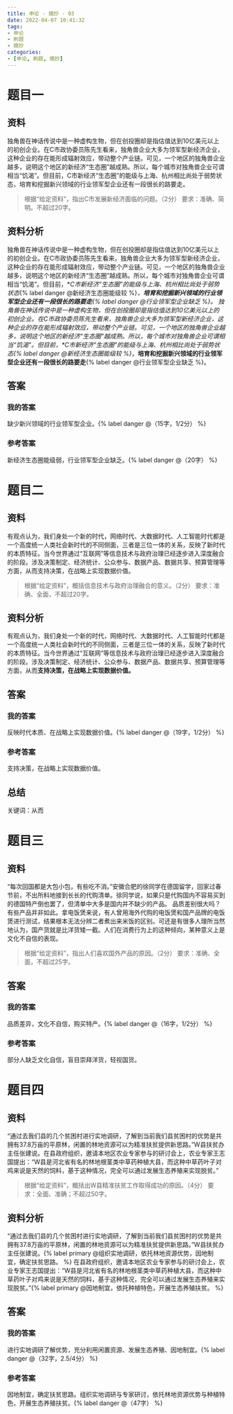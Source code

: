 ```yaml
---
title: 申论 - 摘抄 - 03
date: 2022-04-07 10:41:32
tags:
- 申论
- 刷题
- 摘抄
categories:
- [申论, 刷题, 摘抄]
---
```


# 题目一
## 资料
独⻆兽在神话传说中是⼀种虚构⽣物，但在创投圈却是指估值达到10亿美元以上的初创企业。在C市政协委员陈先⽣看来，独⻆兽企业⼤多为领军型新经济企业，这种企业的存在能形成辐射效应，带动整个产业链。可⻅，⼀个地区的独⻆兽企业越多，说明这个地区的新经济“⽣态圈”越成熟。所以，每个城市对独⻆兽企业可谓相当“饥渴”。但⽬前，C市新经济“⽣态圈”的能级与上海、杭州相⽐尚处于弱势状态，培育和挖掘新兴领域的⾏业领军型企业还有⼀段很⻓的路要⾛。
> 根据“给定资料”，指出C市发展新经济⾯临的问题。（2分） 
> 要求：准确、简明。不超过20字。
## 资料分析
独⻆兽在神话传说中是⼀种虚构⽣物，但在创投圈却是指估值达到10亿美元以上的初创企业。在C市政协委员陈先⽣看来，独⻆兽企业⼤多为领军型新经济企业，这种企业的存在能形成辐射效应，带动整个产业链。可⻅，⼀个地区的独⻆兽企业越多，说明这个地区的新经济“⽣态圈”越成熟。所以，每个城市对独⻆兽企业可谓相当“饥渴”。但⽬前，**C市新经济“⽣态圈”的能级与上海、杭州相⽐尚处于弱势状态*{% label danger @新经济生态圈能级较 %}*，**培育和挖掘新兴领域的⾏业领军型企业还有⼀段很⻓的路要⾛**{% label danger @行业领军型企业缺乏 %}。
独⻆兽在神话传说中是⼀种虚构⽣物，但在创投圈却是指估值达到10亿美元以上的初创企业。在C市政协委员陈先⽣看来，独⻆兽企业⼤多为领军型新经济企业，这种企业的存在能形成辐射效应，带动整个产业链。可⻅，⼀个地区的独⻆兽企业越多，说明这个地区的新经济“⽣态圈”越成熟。所以，每个城市对独⻆兽企业可谓相当“饥渴”。但⽬前，**C市新经济“⽣态圈”的能级与上海、杭州相⽐尚处于弱势状态*{% label danger @新经济生态圈能级较 %}*，**培育和挖掘新兴领域的⾏业领军型企业还有⼀段很⻓的路要⾛**{% label danger @行业领军型企业缺乏 %}。
## 答案
### 我的答案
缺少新兴领域的⾏业领军型企业。{% label danger @（15字，1/2分） %}
### 参考答案
新经济⽣态圈能级弱，⾏业领军型企业缺乏。{% label danger @（20字） %}


# 题目二
## 资料
有观点认为，我们身处⼀个新的时代，⽹络时代、⼤数据时代、⼈⼯智能时代都是⼀个⾼度统⼀⼈类社会新时代的不同侧⾯，三者是三位⼀体的关系，反映了新时代的本质特征。当今世界通过“互联⽹”等信息技术与政府治理已经逐步进⼊深度融合的阶段。涉及决策制定、经济统计、公众参与、数据产品、数据共享、预算管理等⽅⾯，从⽽⽀持决策，在战略上实现数据价值。
> 根据“给定资料”，概括信息技术与政府治理融合的意义。（2分） 
> 要求：准确、全⾯，不超过20字。
## 资料分析
有观点认为，我们身处⼀个新的时代，⽹络时代、⼤数据时代、⼈⼯智能时代都是⼀个⾼度统⼀⼈类社会新时代的不同侧⾯，三者是三位⼀体的关系，反映了新时代的本质特征。当今世界通过“互联⽹”等信息技术与政府治理已经逐步进⼊深度融合的阶段。涉及决策制定、经济统计、公众参与、数据产品、数据共享、预算管理等⽅⾯，从⽽**⽀持决策，在战略上实现数据价值。**
## 答案
### 我的答案
反映时代本质、在战略上实现数据价值。{% label danger @（19字，1/2分） %}
### 参考答案
⽀持决策，在战略上实现数据价值。
## 总结
关键词：从而


# 题目三
## 资料
“每次回国都是⼤包⼩包，有些吃不消。”安徽合肥的徐同学在德国留学，回家过春节前，不出所料地接到⻓⻓的代购清单。徐同学说，如果只是代购国内不容易买到的德国特产倒也罢了，但清单中⼤多是国内并不缺少的产品。
品质差别很⼤吗？有些产品并⾮如此。拿电饭煲来说，有⼈曾⽤海外代购的电饭煲和国产品牌的电饭煲进⾏测试，结果根本⽆法分辨⼆者煮出来⽶饭的区别。可还是有很多⼈理所当然地认为，国产货就是⽐洋货矮⼀截。⼈们在消费⾏为上的这种倾向，某种意义上是⽂化不⾃信的表现。
> 根据“给定资料”，指出⼈们喜欢国外产品的原因。（2分） 
> 要求：准确、全⾯，不超过25字。
## 答案
### 我的答案
品质差异，⽂化不⾃信，购买特产。{% label danger @（16字，1/2分） %}
### 参考答案
部分⼈缺乏⽂化⾃信，盲⽬崇拜洋货，轻视国货。

# 题目四
## 资料
“通过去我们县的⼏个贫困村进⾏实地调研，了解到当前我们县贫困村的优势是共拥有37.8万亩的平原林，闲置的林地资源可以为精准扶贫提供新思路。”W县扶贫办主任张建说。在县政府组织，邀请本地区农业专家参与的研讨会上，农业专家王志国提出：“W县是河北省有名的林地根茎类中草药种植⼤县，⽽这种中草药叶⼦对鸡来说是天然的饲料，基于这种情况，完全可以通过发展⽣态养殖来实现脱贫。”
> 根据“给定资料”，概括出W县精准扶贫⼯作取得成功的原因。（4分） 
> 要求：全⾯、准确；不超过50字。
## 资料分析
“通过去我们县的⼏个贫困村进⾏实地调研，了解到当前我们县贫困村的优势是共拥有37.8万亩的平原林，闲置的林地资源可以为精准扶贫提供新思路。”W县扶贫办主任张建说。{% label primary @组织实地调研，依托林地资源优势，因地制宜，确定扶贫思路。 %}
在县政府组织，邀请本地区农业专家参与的研讨会上，农业专家王志国提出：“W县是河北省有名的林地根茎类中草药种植⼤县，⽽这种中草药叶⼦对鸡来说是天然的饲料，基于这种情况，完全可以通过发展⽣态养殖来实现脱贫。”{% label primary @因地制宜，依托种植特⾊，开展⽣态养殖扶贫。 %}
## 答案
### 我的答案
进⾏实地调研了解优势，充分利⽤闲置资源、发展⽣态养殖、因地制宜。{% label danger @（32字，2.5/4分） %}
### 参考答案
因地制宜，确定扶贫思路。组织实地调研与专家研讨，依托林地资源优势与种植特⾊，开展⽣态养殖扶贫。{% label danger @（47字） %}